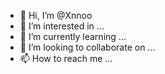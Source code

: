 - 👋 Hi, I’m @Xnnoo
- 👀 I’m interested in ...
- 🌱 I’m currently learning ...
- 💞️ I’m looking to collaborate on ...
- 📫 How to reach me ...

<!---
Xnnoo/Xnnoo is a ✨ special ✨ repository because its `README.md` (this file) appears on your GitHub profile.
You can click the Preview link to take a look at your changes.
--->
